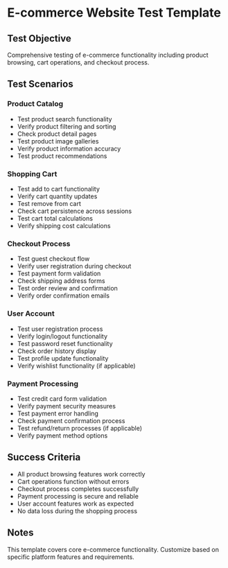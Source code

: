 # E-commerce Website Test Template

## Test Objective
Comprehensive testing of e-commerce functionality including product browsing, cart operations, and checkout process.

## Test Scenarios

### Product Catalog
- Test product search functionality
- Verify product filtering and sorting
- Check product detail pages
- Test product image galleries
- Verify product information accuracy
- Test product recommendations

### Shopping Cart
- Test add to cart functionality
- Verify cart quantity updates
- Test remove from cart
- Check cart persistence across sessions
- Test cart total calculations
- Verify shipping cost calculations

### Checkout Process
- Test guest checkout flow
- Verify user registration during checkout
- Test payment form validation
- Check shipping address forms
- Test order review and confirmation
- Verify order confirmation emails

### User Account
- Test user registration process
- Verify login/logout functionality
- Test password reset functionality
- Check order history display
- Test profile update functionality
- Verify wishlist functionality (if applicable)

### Payment Processing
- Test credit card form validation
- Verify payment security measures
- Test payment error handling
- Check payment confirmation process
- Test refund/return processes (if applicable)
- Verify payment method options

## Success Criteria
- All product browsing features work correctly
- Cart operations function without errors
- Checkout process completes successfully
- Payment processing is secure and reliable
- User account features work as expected
- No data loss during the shopping process

## Notes
This template covers core e-commerce functionality. Customize based on specific platform features and requirements.
